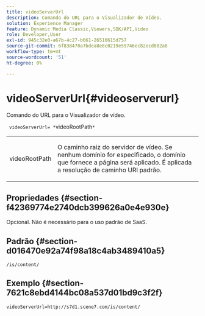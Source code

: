 ```yaml
---
title: videoServerUrl
description: Comando do URL para o Visualizador de Vídeo.
solution: Experience Manager
feature: Dynamic Media Classic,Viewers,SDK/API,Video
role: Developer,User
exl-id: 945c32e0-a67b-4c27-b661-26510615d757
source-git-commit: 6f838470a7bdea8e8c0219e59746ec82ecd802a8
workflow-type: tm+mt
source-wordcount: '51'
ht-degree: 0%

---
```


# videoServerUrl{#videoserverurl}

Comando do URL para o Visualizador de vídeo.

` videoServerUrl= *`videoRootPath`*`

<table id="table_C616483932C2482CA9794DDD7313FD7C"> 
 <tbody> 
  <tr> 
   <td colname="col1"> <p> <span class="codeph"> <span class="varname"> videoRootPath</span> </span> </p> </td> 
   <td colname="col2"> <p> O caminho raiz do servidor de vídeo. Se nenhum domínio for especificado, o domínio que fornece a página será aplicado. É aplicada a resolução de caminho URI padrão. </p> </td> 
  </tr> 
 </tbody> 
</table>

## Propriedades {#section-f42369774e2740dcb399626a0e4e930e}

Opcional. Não é necessário para o uso padrão de SaaS.

## Padrão {#section-d016470e92a74f98a18c4ab3489410a5}

`/is/content/`

## Exemplo {#section-7621c8ebd4144bc08a537d01bd9c3f2f}

```
videoServerUrl=http://s7d1.scene7.com/is/content/
```
